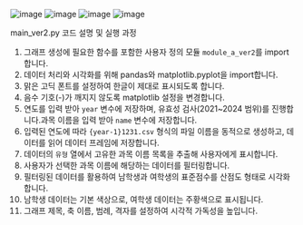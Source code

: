 ![image](https://github.com/user-attachments/assets/12667ae9-1ced-43b4-a107-3fea9d30f72d)
![image](https://github.com/user-attachments/assets/dc633e24-6a80-4244-89af-7d0074bac59f)
![image](https://github.com/user-attachments/assets/564a579e-b002-43b9-a535-6c4965542865)
![image](https://github.com/user-attachments/assets/70bde6a7-5d30-4e66-a9f5-4969537bb990)

main_ver2.py 코드 설명 및 실행 과정

1. 그래프 생성에 필요한 함수를 포함한 사용자 정의 모듈 `module_a_ver2`를 import합니다.
2. 데이터 처리와 시각화를 위해 pandas와 matplotlib.pyplot을 import합니다.
3. 맑은 고딕 폰트를 설정하여 한글이 제대로 표시되도록 합니다.
4. 음수 기호(-)가 깨지지 않도록 matplotlib 설정을 변경합니다.
5. 연도를 입력 받아 `year` 변수에 저장하며, 유효성 검사(2021~2024 범위)를 진행합니다.과목 이름을 입력 받아 `name` 변수에 저장합니다.
6. 입력된 연도에 따라 `{year-1}1231.csv` 형식의 파일 이름을 동적으로 생성하고, 데이터를 읽어 데이터 프레임에 저장합니다.
7. 데이터의 `유형` 열에서 고유한 과목 이름 목록을 추출해 사용자에게 표시합니다.
8. 사용자가 선택한 과목 이름에 해당하는 데이터를 필터링합니다.
9. 필터링된 데이터를 활용하여 남학생과 여학생의 표준점수를 산점도 형태로 시각화합니다.
10. 남학생 데이터는 기본 색상으로, 여학생 데이터는 주황색으로 표시됩니다.
11. 그래프 제목, 축 이름, 범례, 격자를 설정하여 시각적 가독성을 높입니다.
